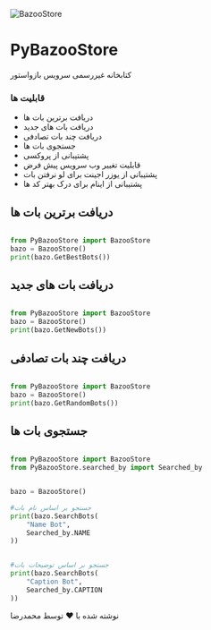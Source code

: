 ![BazooStore](https://webapp.bazoostore.ir/assets/Untitled-DgdTq2A6.png)


# PyBazooStore

کتابخانه غیررسمی سرویس بازواستور

### قابلیت ها
- دریافت برترین بات ها
- دریافت بات های جدید
- دریافت چند بات تصادفی
- جستجوی بات ها
- پشتیبانی از پروکسی
- قابلیت تغییر وب سرویس پیش فرض
- پشتیبانی از یوزر اجینت برای لو نرفتن بات
- پشتیبانی از اینام برای درک بهتر کد ها






## دریافت برترین بات ها
```python

from PyBazooStore import BazooStore
bazo = BazooStore()
print(bazo.GetBestBots())
```


## دریافت بات های جدید
```python

from PyBazooStore import BazooStore
bazo = BazooStore()
print(bazo.GetNewBots())
```


## دریافت چند بات تصادفی
```python

from PyBazooStore import BazooStore
bazo = BazooStore()
print(bazo.GetRandomBots())
```


## جستجوی بات ها
```python

from PyBazooStore import BazooStore
from PyBazooStore.searched_by import Searched_by


bazo = BazooStore()

#جستجو بر اساس نام بات
print(bazo.SearchBots(
    "Name Bot",
    Searched_by.NAME
))


#جستجو بر اساس توضیحات بات
print(bazo.SearchBots(
    "Caption Bot",
    Searched_by.CAPTION
))
```




نوشته شده با ❤️ توسط محمدرضا